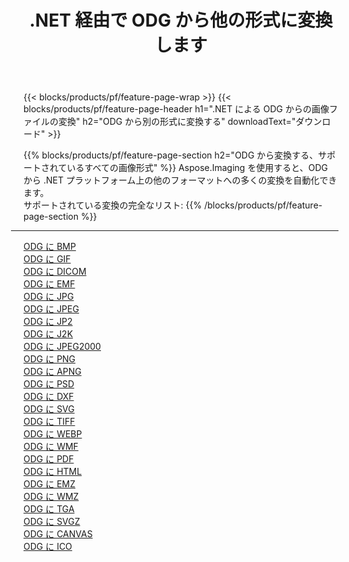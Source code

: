 ﻿---
title: .NET 経由で ODG から他の形式に変換します 
weight: 3920
url: /ja/net/conversion/from/odg 
lang: ja
langdirlevel: 2
locales: zh-hans,ja,it,ru,de,es,fr,nl,id,lt,pl,pt,vi,tr,ko,zh-hant,ar,hi,th,sv,cs,uk,he
description: Aspose.Imaging を使用すると、ODG から別のフォーマットに簡単に変換できます
---

{{< blocks/products/pf/feature-page-wrap >}}
{{< blocks/products/pf/feature-page-header h1=".NET による ODG からの画像ファイルの変換" h2="ODG から別の形式に変換する" downloadText="ダウンロード" >}}


{{% blocks/products/pf/feature-page-section  h2="ODG から変換する、サポートされているすべての画像形式" %}}
Aspose.Imaging を使用すると、ODG から .NET プラットフォーム上の他のフォーマットへの多くの変換を自動化できます。
<br/>
サポートされている変換の完全なリスト:
{{% /blocks/products/pf/feature-page-section %}}
<div class="container-fluid productfamilypage bg-gray">
    <div class="convertypes bg-gray agp-content section">
        <div class="container">
		<hr style="margin-left:-20px;"/>
		<div class="row other-converters">
		    <div class='col-md-2 other-converter remove-lp remove-rp'><a href="/imaging/ja/net/conversion/odg-to-bmp" >ODG に BMP</a></div><div class='col-md-2 other-converter remove-lp remove-rp'><a href="/imaging/ja/net/conversion/odg-to-gif" >ODG に GIF</a></div><div class='col-md-2 other-converter remove-lp remove-rp'><a href="/imaging/ja/net/conversion/odg-to-dicom" >ODG に DICOM</a></div><div class='col-md-2 other-converter remove-lp remove-rp'><a href="/imaging/ja/net/conversion/odg-to-emf" >ODG に EMF</a></div><div class='col-md-2 other-converter remove-lp remove-rp'><a href="/imaging/ja/net/conversion/odg-to-jpg" >ODG に JPG</a></div><div class='col-md-2 other-converter remove-lp remove-rp'><a href="/imaging/ja/net/conversion/odg-to-jpeg" >ODG に JPEG</a></div><div class='col-md-2 other-converter remove-lp remove-rp'><a href="/imaging/ja/net/conversion/odg-to-jp2" >ODG に JP2</a></div><div class='col-md-2 other-converter remove-lp remove-rp'><a href="/imaging/ja/net/conversion/odg-to-j2k" >ODG に J2K</a></div><div class='col-md-2 other-converter remove-lp remove-rp'><a href="/imaging/ja/net/conversion/odg-to-jpeg2000" >ODG に JPEG2000</a></div><div class='col-md-2 other-converter remove-lp remove-rp'><a href="/imaging/ja/net/conversion/odg-to-png" >ODG に PNG</a></div><div class='col-md-2 other-converter remove-lp remove-rp'><a href="/imaging/ja/net/conversion/odg-to-apng" >ODG に APNG</a></div><div class='col-md-2 other-converter remove-lp remove-rp'><a href="/imaging/ja/net/conversion/odg-to-psd" >ODG に PSD</a></div><div class='col-md-2 other-converter remove-lp remove-rp'><a href="/imaging/ja/net/conversion/odg-to-dxf" >ODG に DXF</a></div><div class='col-md-2 other-converter remove-lp remove-rp'><a href="/imaging/ja/net/conversion/odg-to-svg" >ODG に SVG</a></div><div class='col-md-2 other-converter remove-lp remove-rp'><a href="/imaging/ja/net/conversion/odg-to-tiff" >ODG に TIFF</a></div><div class='col-md-2 other-converter remove-lp remove-rp'><a href="/imaging/ja/net/conversion/odg-to-webp" >ODG に WEBP</a></div><div class='col-md-2 other-converter remove-lp remove-rp'><a href="/imaging/ja/net/conversion/odg-to-wmf" >ODG に WMF</a></div><div class='col-md-2 other-converter remove-lp remove-rp'><a href="/imaging/ja/net/conversion/odg-to-pdf" >ODG に PDF</a></div><div class='col-md-2 other-converter remove-lp remove-rp'><a href="/imaging/ja/net/conversion/odg-to-html" >ODG に HTML</a></div><div class='col-md-2 other-converter remove-lp remove-rp'><a href="/imaging/ja/net/conversion/odg-to-emz" >ODG に EMZ</a></div><div class='col-md-2 other-converter remove-lp remove-rp'><a href="/imaging/ja/net/conversion/odg-to-wmz" >ODG に WMZ</a></div><div class='col-md-2 other-converter remove-lp remove-rp'><a href="/imaging/ja/net/conversion/odg-to-tga" >ODG に TGA</a></div><div class='col-md-2 other-converter remove-lp remove-rp'><a href="/imaging/ja/net/conversion/odg-to-svgz" >ODG に SVGZ</a></div><div class='col-md-2 other-converter remove-lp remove-rp'><a href="/imaging/ja/net/conversion/odg-to-canvas" >ODG に CANVAS</a></div><div class='col-md-2 other-converter remove-lp remove-rp'><a href="/imaging/ja/net/conversion/odg-to-ico" >ODG に ICO</a></div>
                </div>
        </div>
    </div>
</div>
<br/>

